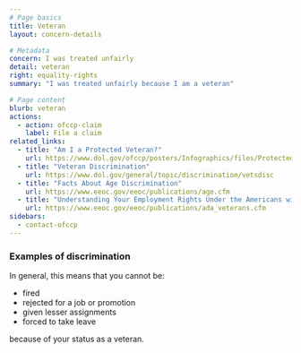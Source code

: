 ```yaml
---
# Page basics
title: Veteran
layout: concern-details

# Metadata
concern: I was treated unfairly
detail: veteran
right: equality-rights
summary: "I was treated unfairly because I am a veteran"

# Page content
blurb: veteran
actions:
  - action: ofccp-claim
    label: File a claim
related_links:
  - title: "Am I a Protected Veteran?"
    url: https://www.dol.gov/ofccp/posters/Infographics/files/ProtectedVet-2016-11x17_ENGESQA508c.pdf
  - title: "Veteran Discrimination"
    url: https://www.dol.gov/general/topic/discrimination/vetsdisc
  - title: "Facts About Age Discrimination"
    url: https://www.eeoc.gov/eeoc/publications/age.cfm
  - title: "Understanding Your Employment Rights Under the Americans with Disabilities Act: A Guide for Veterans"
    url: https://www.eeoc.gov/eeoc/publications/ada_veterans.cfm
sidebars:
  - contact-ofccp
---
```


### Examples of discrimination

In general, this means that you cannot be:

- fired
- rejected for a job or promotion
- given lesser assignments
- forced to take leave

because of your status as a veteran.
